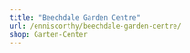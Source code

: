 ```yaml
---
title: "Beechdale Garden Centre"
url: /enniscorthy/beechdale-garden-centre/
shop: Garten-Center
---
```

